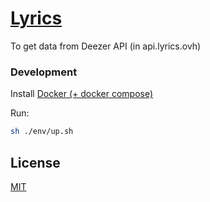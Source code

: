 # [Lyrics](api.lyrics.ovh)

To get data from Deezer API (in api.lyrics.ovh)

### Development

Install [Docker (+ docker compose)](https://www.docker.com/)

Run:

```sh
sh ./env/up.sh 
```

## License

[MIT](./LICENSE)
